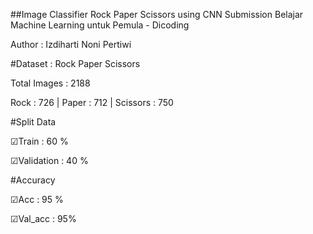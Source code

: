 ##Image Classifier Rock Paper Scissors using CNN
Submission Belajar Machine Learning untuk Pemula - Dicoding

Author : Izdiharti Noni Pertiwi


#Dataset : Rock Paper Scissors

Total Images : 2188

Rock : 726 | Paper : 712 | Scissors : 750


#Split Data

☑Train : 60 %

☑Validation : 40 %


#Accuracy

☑Acc : 95 %

☑Val_acc : 95%
